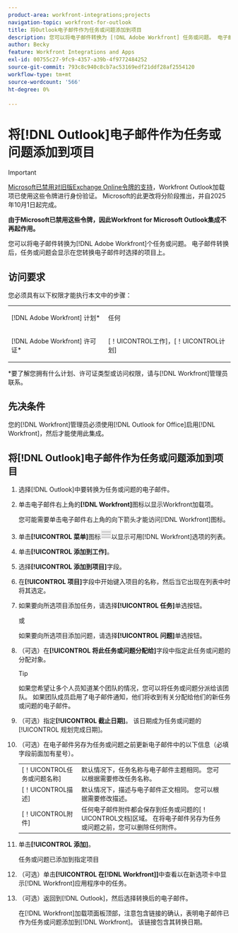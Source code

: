```yaml
---
product-area: workfront-integrations;projects
navigation-topic: workfront-for-outlook
title: 将Outlook电子邮件作为任务或问题添加到项目
description: 您可以将电子邮件转换为 [!DNL Adobe Workfront] 任务或问题。 电子邮件转换后，任务或问题会显示在您转换电子邮件时选择的项目上。
author: Becky
feature: Workfront Integrations and Apps
exl-id: 00755c27-9fc9-4357-a39b-4f9772484252
source-git-commit: 793c8c940c8cb7ac53169edf21ddf28af2554120
workflow-type: tm+mt
source-wordcount: '566'
ht-degree: 0%

---
```


# 将[!DNL Outlook]电子邮件作为任务或问题添加到项目


>[!IMPORTANT]
>
>[Microsoft已禁用对旧版Exchange Online令牌的支持](https://learn.microsoft.com/en-us/office/dev/add-ins/outlook/faq-nested-app-auth-outlook-legacy-tokens)，Workfront Outlook加载项已使用这些令牌进行身份验证。 Microsoft的此更改将分阶段推出，并自2025年10月1日起完成。
>
>**由于Microsoft已禁用这些令牌，因此Workfront for Microsoft Outlook集成不再起作用。**

您可以将电子邮件转换为[!DNL Adobe Workfront]个任务或问题。 电子邮件转换后，任务或问题会显示在您转换电子邮件时选择的项目上。

## 访问要求

您必须具有以下权限才能执行本文中的步骤：

<table style="table-layout:auto"> 
 <col> 
 <col> 
 <tbody> 
  <tr> 
   <td role="rowheader">[!DNL Adobe Workfront] 计划*</td> 
   <td> <p>任何</p> </td> 
  </tr> 
  <tr> 
   <td role="rowheader">[!DNL Adobe Workfront] 许可证*</td> 
   <td> <p>[！UICONTROL工作]，[！UICONTROL计划]</p> </td> 
  </tr> 
 </tbody> 
</table>

&#42;要了解您拥有什么计划、许可证类型或访问权限，请与[!DNL Workfront]管理员联系。

## 先决条件

您的[!DNL Workfront]管理员必须使用[!DNL Outlook for Office]启用[!DNL Workfront]，然后才能使用此集成。

## 将[!DNL Outlook]电子邮件作为任务或问题添加到项目

1. 选择[!DNL Outlook]中要转换为任务或问题的电子邮件。
1. 单击电子邮件右上角的&#x200B;**[!DNL Workfront]**&#x200B;图标以显示Workfront加载项。

   您可能需要单击电子邮件右上角的向下箭头才能访问[!DNL Workfront]图标。

1. 单击&#x200B;**[!UICONTROL 菜单]**&#x200B;图标![o365_addin_menu_icon.png](assets/o365-addin-menu2-icon.png)以显示可用[!DNL Workfront]选项的列表。



1. 单击&#x200B;**[!UICONTROL 添加到工作]**。

1. 选择&#x200B;**[!UICONTROL 添加到项目]**&#x200B;字段。
1. 在&#x200B;**[!UICONTROL 项目]**&#x200B;字段中开始键入项目的名称，然后当它出现在列表中时将其选定。
1. 如果要向所选项目添加任务，请选择&#x200B;**[!UICONTROL 任务]**&#x200B;单选按钮。

   或

   如果要向所选项目添加问题，请选择&#x200B;**[!UICONTROL 问题]**&#x200B;单选按钮。

1. （可选）在&#x200B;**[!UICONTROL 将此任务或问题分配给]**&#x200B;字段中指定此任务或问题的分配对象。

   >[!TIP]
   >
   >如果您希望让多个人员知道某个团队的情况，您可以将任务或问题分派给该团队。 如果团队成员启用了电子邮件通知，他们将收到有关分配给他们的新任务或问题的电子邮件。


1. （可选）指定&#x200B;**[!UICONTROL 截止日期]**。 该日期成为任务或问题的[!UICONTROL 规划完成日期]。
1. （可选）在电子邮件另存为任务或问题之前更新电子邮件中的以下信息（必填字段前面加有星号）。

   <table style="table-layout:auto">
      <tr>
        <td>[！UICONTROL任务或问题名称]</td>
        <td>默认情况下，任务名称与电子邮件主题相同。 您可以根据需要修改任务名称。</td>
        <td></td>
      </tr>
      <tr>
        <td>[！UICONTROL描述]</td>
        <td>默认情况下，描述与电子邮件正文相同。 您可以根据需要修改描述。</td>
      </tr>
      <tr>
        <td>[！UICONTROL附件]</td>
        <td>任何电子邮件附件都会保存到任务或问题的[！UICONTROL文档]区域。 在将电子邮件另存为任务或问题之前，您可以删除任何附件。</td>
      </tr>
   </table>

1. 单击&#x200B;**[!UICONTROL 添加]**。

   任务或问题已添加到指定项目

1. （可选）单击&#x200B;**[!UICONTROL 在[!DNL Workfront]]**&#x200B;中查看以在新选项卡中显示[!DNL Workfront]应用程序中的任务。

1. （可选）返回到[!DNL Outlook]，然后选择转换后的电子邮件。

   在[!DNL Workfront]加载项面板顶部，注意包含链接的确认，表明电子邮件已作为任务或问题添加到[!DNL Workfront]。 该链接包含其转换日期。



